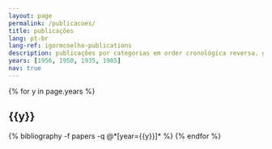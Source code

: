 ```yaml
---
layout: page
permalink: /publicacoes/
title: publicações
lang: pt-br
lang-ref: igormcoelho-publications
description: publicações por categorias em order cronológica reversa. gerada pelo jekyll-scholar (EM CONSTRUÇÃO).
years: [1956, 1950, 1935, 1905]
nav: true
---
```


<div class="publications">

{% for y in page.years %}
  <h2 class="year">{{y}}</h2>
  {% bibliography -f papers -q @*[year={{y}}]* %}
{% endfor %}

</div>
